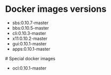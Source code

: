 # Docker images versions

* sbs:0.10.7-master
* bbs:0.10.5-master
* cli:0.10.3-master
* x11:0.10.2-master
* gui:0.10.1-master
* apps:0.10.1-master

# Special docker images

* ocl:0.10.1-master

